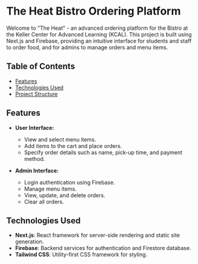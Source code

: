 # The Heat Bistro Ordering Platform

Welcome to "The Heat" - an advanced ordering platform for the Bistro at the Keller Center for Advanced Learning (KCAL). This project is built using Next.js and Firebase, providing an intuitive interface for students and staff to order food, and for admins to manage orders and menu items.

## Table of Contents

- [Features](#features)
- [Technologies Used](#technologies-used)
- [Project Structure](#project-structure)

## Features

- **User Interface:**
  - View and select menu items.
  - Add items to the cart and place orders.
  - Specify order details such as name, pick-up time, and payment method.

- **Admin Interface:**
  - Login authentication using Firebase.
  - Manage menu items.
  - View, update, and delete orders.
  - Clear all orders.

## Technologies Used

- **Next.js**: React framework for server-side rendering and static site generation.
- **Firebase**: Backend services for authentication and Firestore database.
- **Tailwind CSS**: Utility-first CSS framework for styling.
